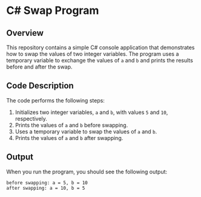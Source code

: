 # C# Swap Program

## Overview

This repository contains a simple C# console application that demonstrates how to swap the values of two integer variables. The program uses a temporary variable to exchange the values of `a` and `b` and prints the results before and after the swap.

## Code Description

The code performs the following steps:

1. Initializes two integer variables, `a` and `b`, with values `5` and `10`, respectively.
2. Prints the values of `a` and `b` before swapping.
3. Uses a temporary variable to swap the values of `a` and `b`.
4. Prints the values of `a` and `b` after swapping.

## Output
When you run the program, you should see the following output:
```
before swapping: a = 5, b = 10
after swapping: a = 10, b = 5
```

